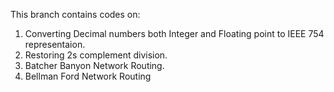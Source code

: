 This branch contains codes on:

1. Converting Decimal numbers both Integer and Floating point to IEEE 754 representaion.
2. Restoring 2s complement division.
3. Batcher Banyon Network Routing.
4. Bellman Ford Network Routing
